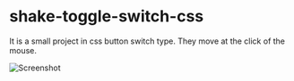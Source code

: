# shake-toggle-switch-css
It is a small project in css button switch type.
They move at the click of the mouse.
 
 
![Screenshot](https://media.giphy.com/media/jRH4bf7i4OY2wgBUtW/giphy.gif)
